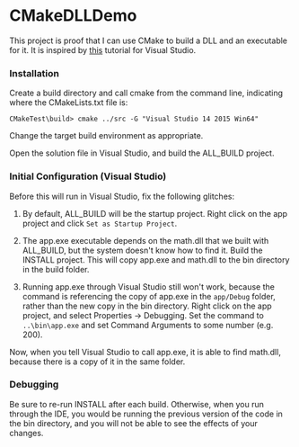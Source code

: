 CMakeDLLDemo
==========================

This project is proof that I can use CMake to build a DLL and an executable for it. It is inspired by [this](http://cognitivewaves.wordpress.com/cmake-and-visual-studio/) tutorial for Visual Studio.

### Installation

Create a build directory and call cmake from the command line, indicating where the CMakeLists.txt file is:

	CMakeTest\build> cmake ../src -G "Visual Studio 14 2015 Win64"

Change the target build environment as appropriate.

Open the solution file in Visual Studio, and build the ALL_BUILD project.

### Initial Configuration (Visual Studio)

Before this will run in Visual Studio, fix the following glitches:

1) By default, ALL_BUILD will be the startup project. Right click on the app project and click `Set as Startup Project`.

2) The app.exe executable depends on the math.dll that we built with ALL_BUILD, but the system doesn't know how to find it. Build the INSTALL project. This will copy app.exe and math.dll to the bin directory in the build folder.

3) Running app.exe through Visual Studio still won't work, because the command is referencing the copy of app.exe in the `app/Debug` folder, rather than the new copy in the bin directory. Right click on the app project, and select Properties -> Debugging. Set the command to `..\bin\app.exe` and set Command Arguments to some number (e.g. 200).

Now, when you tell Visual Studio to call app.exe, it is able to find math.dll, because there is a copy of it in the same folder.

### Debugging

Be sure to re-run INSTALL after each build. Otherwise, when you run through the IDE, you would be running the previous version of the code in the bin directory, and you will not be able to see the effects of your changes.

